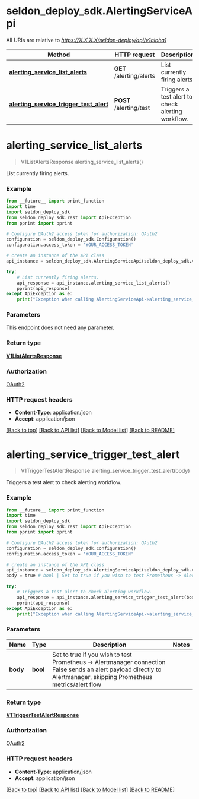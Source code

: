 # seldon_deploy_sdk.AlertingServiceApi

All URIs are relative to *https://X.X.X.X/seldon-deploy/api/v1alpha1*

Method | HTTP request | Description
------------- | ------------- | -------------
[**alerting_service_list_alerts**](AlertingServiceApi.md#alerting_service_list_alerts) | **GET** /alerting/alerts | List currently firing alerts.
[**alerting_service_trigger_test_alert**](AlertingServiceApi.md#alerting_service_trigger_test_alert) | **POST** /alerting/test | Triggers a test alert to check alerting workflow.


# **alerting_service_list_alerts**
> V1ListAlertsResponse alerting_service_list_alerts()

List currently firing alerts.

### Example
```python
from __future__ import print_function
import time
import seldon_deploy_sdk
from seldon_deploy_sdk.rest import ApiException
from pprint import pprint

# Configure OAuth2 access token for authorization: OAuth2
configuration = seldon_deploy_sdk.Configuration()
configuration.access_token = 'YOUR_ACCESS_TOKEN'

# create an instance of the API class
api_instance = seldon_deploy_sdk.AlertingServiceApi(seldon_deploy_sdk.ApiClient(configuration))

try:
    # List currently firing alerts.
    api_response = api_instance.alerting_service_list_alerts()
    pprint(api_response)
except ApiException as e:
    print("Exception when calling AlertingServiceApi->alerting_service_list_alerts: %s\n" % e)
```

### Parameters
This endpoint does not need any parameter.

### Return type

[**V1ListAlertsResponse**](V1ListAlertsResponse.md)

### Authorization

[OAuth2](../README.md#OAuth2)

### HTTP request headers

 - **Content-Type**: application/json
 - **Accept**: application/json

[[Back to top]](#) [[Back to API list]](../README.md#documentation-for-api-endpoints) [[Back to Model list]](../README.md#documentation-for-models) [[Back to README]](../README.md)

# **alerting_service_trigger_test_alert**
> V1TriggerTestAlertResponse alerting_service_trigger_test_alert(body)

Triggers a test alert to check alerting workflow.

### Example
```python
from __future__ import print_function
import time
import seldon_deploy_sdk
from seldon_deploy_sdk.rest import ApiException
from pprint import pprint

# Configure OAuth2 access token for authorization: OAuth2
configuration = seldon_deploy_sdk.Configuration()
configuration.access_token = 'YOUR_ACCESS_TOKEN'

# create an instance of the API class
api_instance = seldon_deploy_sdk.AlertingServiceApi(seldon_deploy_sdk.ApiClient(configuration))
body = true # bool | Set to true if you wish to test Prometheus -> Alertmanager connection False sends an alert payload directly to Alertmanager, skipping Prometheus metrics/alert flow

try:
    # Triggers a test alert to check alerting workflow.
    api_response = api_instance.alerting_service_trigger_test_alert(body)
    pprint(api_response)
except ApiException as e:
    print("Exception when calling AlertingServiceApi->alerting_service_trigger_test_alert: %s\n" % e)
```

### Parameters

Name | Type | Description  | Notes
------------- | ------------- | ------------- | -------------
 **body** | **bool**| Set to true if you wish to test Prometheus -&gt; Alertmanager connection False sends an alert payload directly to Alertmanager, skipping Prometheus metrics/alert flow | 

### Return type

[**V1TriggerTestAlertResponse**](V1TriggerTestAlertResponse.md)

### Authorization

[OAuth2](../README.md#OAuth2)

### HTTP request headers

 - **Content-Type**: application/json
 - **Accept**: application/json

[[Back to top]](#) [[Back to API list]](../README.md#documentation-for-api-endpoints) [[Back to Model list]](../README.md#documentation-for-models) [[Back to README]](../README.md)

